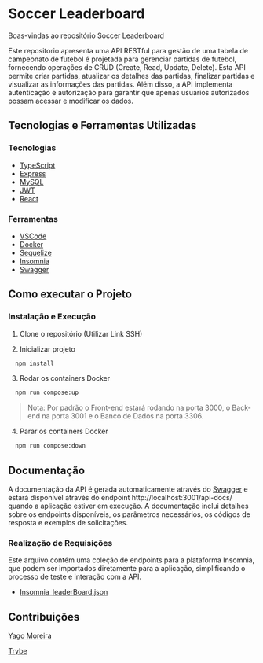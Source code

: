 # Soccer Leaderboard

Boas-vindas ao repositório Soccer Leaderboard

Este repositorio apresenta uma API RESTful para gestão de uma tabela de campeonato de futebol é projetada para gerenciar partidas de futebol, fornecendo operações de CRUD (Create, Read, Update, Delete). Esta API permite criar partidas, atualizar os detalhes das partidas, finalizar partidas e visualizar as informações das partidas. Além disso, a API implementa autenticação e autorização para garantir que apenas usuários autorizados possam acessar e modificar os dados.

## Tecnologias e Ferramentas Utilizadas

### Tecnologias

- [TypeScript](https://www.typescriptlang.org/)
- [Express](https://expressjs.com/pt-br/4x/api.html)
- [MySQL](https://www.npmjs.com/package/mysql2)
- [JWT](https://www.npmjs.com/package/jsonwebtoken)
- [React](https://react.dev/)

### Ferramentas

- [VSCode](https://code.visualstudio.com/)
- [Docker](https://docs.docker.com/reference/)
- [Sequelize](https://sequelize.org/docs/v6/getting-started/)
- [Insomnia](https://insomnia.rest/)
- [Swagger](https://swagger.io/specification/)

## Como executar o Projeto

### Instalação e Execução

1. Clone o repositório (Utilizar Link SSH)

2. Inicializar projeto
```sh
  npm install
```
3. Rodar os containers Docker
```sh
  npm run compose:up
```
>Nota: Por padrão o Front-end estará rodando na porta 3000, o Back-end na porta 3001 e o Banco de Dados na porta 3306.

4. Parar os containers Docker
```sh
  npm run compose:down
```

## Documentação

A documentação da API é gerada automaticamente através
do [Swagger](https://swagger.io/specification/) e estará disponível através do
endpoint http://localhost:3001/api-docs/
quando a aplicação estiver em execução. A documentação inclui detalhes sobre os endpoints disponíveis, os parâmetros necessários, os códigos de resposta e exemplos de solicitações.

### Realização de Requisições

Este arquivo contém uma coleção de endpoints para a plataforma Insomnia, que podem ser importados
diretamente para a aplicação, simplificando o processo de teste e interação com a API.

- [Insomnia_leaderBoard.json](./Insomnia_leaderboard.json)


## Contribuições

[Yago Moreira](https://www.linkedin.com/in/yagobmoreira/)

[Trybe](https://www.betrybe.com/)
